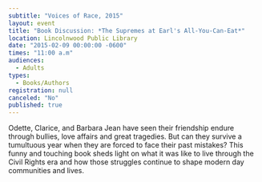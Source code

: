 ```yaml
---
subtitle: "Voices of Race, 2015"
layout: event
title: "Book Discussion: *The Supremes at Earl's All-You-Can-Eat*"
location: Lincolnwood Public Library
date: "2015-02-09 00:00:00 -0600"
times: "11:00 a.m"
audiences: 
  - Adults
types: 
  - Books/Authors
registration: null
canceled: "No"
published: true
---
```


Odette, Clarice, and Barbara Jean have seen their friendship endure through bullies, love affairs and great tragedies. But can they survive a tumultuous year when they are forced to face their past mistakes? This funny and touching book sheds light on what it was like to live through the Civil Rights era and how those struggles continue to shape modern day communities and lives.